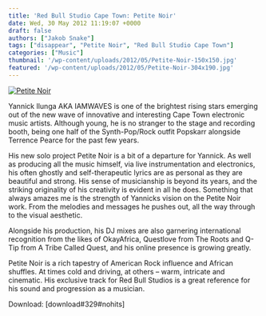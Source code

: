 ```yaml
---
title: 'Red Bull Studio Cape Town: Petite Noir'
date: Wed, 30 May 2012 11:19:07 +0000
draft: false
authors: ["Jakob Snake"]
tags: ["disappear", "Petite Noir", "Red Bull Studio Cape Town"]
categories: ["Music"]
thumbnail: '/wp-content/uploads/2012/05/Petite-Noir-150x150.jpg'
featured: '/wp-content/uploads/2012/05/Petite-Noir-304x190.jpg'
---
```


[![](/wp-content/uploads/2012/05/Petite-Noir.jpg "Petite Noir")](/2012/05/30/red-bull-studio-cape-town-petite-noir/petite-noir/)

Yannick Ilunga AKA IAMWAVES is one of the brightest rising stars emerging out of the new wave of innovative and interesting Cape Town electronic music artists. Although young, he is no stranger to the stage and recording booth, being one half of the Synth-Pop/Rock outfit Popskarr alongside Terrence Pearce for the past few years.

His new solo project Petite Noir is a bit of a departure for Yannick. As well as producing all the music himself, via live instrumentation and electronics, his often ghostly and self-therapeutic lyrics are as personal as they are beautiful and strong. His sense of musicianship is beyond its years, and the striking originality of his creativity is evident in all he does. Something that always amazes me is the strength of Yannicks vision on the Petite Noir work. From the melodies and messages he pushes out, all the way through to the visual aesthetic.

Alongside his production, his DJ mixes are also garnering international recognition from the likes of OkayAfrica, Questlove from The Roots and Q-Tip from A Tribe Called Quest, and his online presence is growing greatly.

Petite Noir is a rich tapestry of American Rock influence and African shuffles. At times cold and driving, at others – warm, intricate and cinematic. His exclusive track for Red Bull Studios is a great reference for his sound and progression as a musician.

Download: \[download#329#nohits\]
